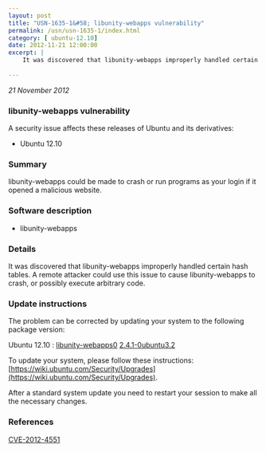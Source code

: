 ```yaml
---
layout: post
title: "USN-1635-1&#58; libunity-webapps vulnerability"
permalink: /usn/usn-1635-1/index.html
category: [ ubuntu-12.10]
date: 2012-11-21 12:00:00
excerpt: |
    It was discovered that libunity-webapps improperly handled certain hash tables. A remote attacker could use this issue to cause libunity-webapps to crash, or possibly execute arbitrary code. 
    
--- 
```

 
 

*21 November 2012*

### libunity-webapps vulnerability

A security issue affects these releases of Ubuntu and its derivatives:

* Ubuntu 12.10

### Summary

libunity-webapps could be made to crash or run programs as your login if it opened a malicious website.

### Software description

* libunity-webapps 

### Details

It was discovered that libunity-webapps improperly handled certain hash tables. A remote attacker could use this issue to cause libunity-webapps to crash, or possibly execute arbitrary code. 

### Update instructions

The problem can be corrected by updating your system to the following package version:

Ubuntu 12.10
 : [libunity-webapps0](https://launchpad.net/ubuntu/+source/libunity-webapps) <span> [2.4.1-0ubuntu3.2](https://launchpad.net/ubuntu/+source/libunity-webapps/2.4.1-0ubuntu3.2) </span> 

To update your system, please follow these instructions: [https://wiki.ubuntu.com/Security/Upgrades](https://wiki.ubuntu.com/Security/Upgrades).

After a standard system update you need to restart your session to make all the necessary changes. 

### References

 
 [CVE-2012-4551](http://people.ubuntu.com/~ubuntu-security/cve/CVE-2012-4551)
 

